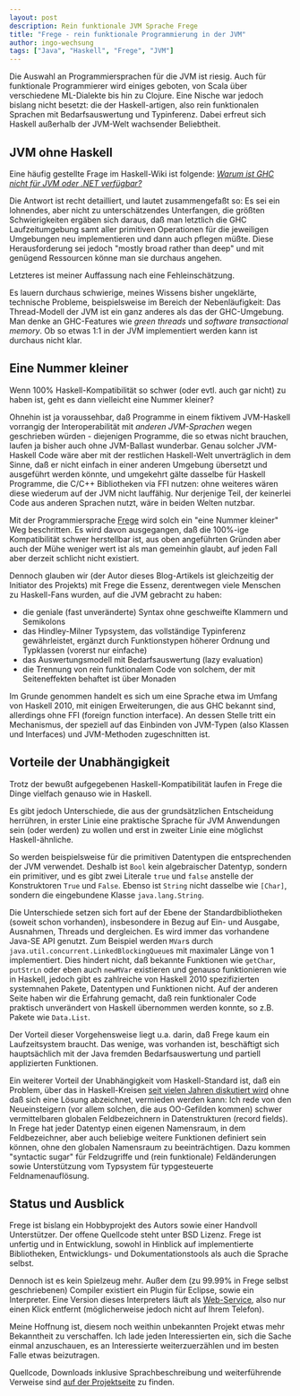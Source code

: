 ```yaml
---
layout: post
description: Rein funktionale JVM Sprache Frege
title: "Frege - rein funktionale Programmierung in der JVM"
author: ingo-wechsung
tags: ["Java", "Haskell", "Frege", "JVM"]
---
```


Die Auswahl an Programmiersprachen für die JVM ist riesig. 
Auch für funktionale Programmierer wird einiges geboten, von Scala über verschiedene ML-Dialekte bis hin zu Clojure.
Eine Nische war jedoch bislang nicht besetzt: 
die der Haskell-artigen, also rein funktionalen Sprachen mit Bedarfsauswertung und Typinferenz.
Dabei erfreut sich Haskell außerhalb der JVM-Welt wachsender Beliebtheit.

<!-- more start -->

<!-- Das ist auch die Syntax für Kommentare, die im HTML nachher
auftauchen. -->

## JVM ohne Haskell ##

Eine häufig gestellte Frage im Haskell-Wiki ist folgende: 
[_Warum ist GHC nicht für JVM oder .NET verfügbar?_](http://www.haskell.org/haskellwiki/GHC/FAQ#Why_isn.27t_GHC_available_for_.NET_or_on_the_JVM.3F)

Die Antwort ist recht detailliert, und lautet zusammengefaßt so: 
Es sei ein lohnendes, aber nicht zu unterschätzendes Unterfangen, 
die größten Schwierigkeiten ergäben sich daraus, daß man letztlich die GHC Laufzeitumgebung 
samt aller primitiven Operationen für die jeweiligen Umgebungen neu implementieren und dann auch pflegen müßte.
Diese Herausforderung sei jedoch "mostly broad rather than deep" 
und mit genügend Ressourcen könne man sie durchaus angehen.

Letzteres ist meiner Auffassung nach eine Fehleinschätzung.

Es lauern durchaus schwierige, meines Wissens bisher ungeklärte, technische Probleme,
beispielsweise im Bereich der Nebenläufigkeit: Das Thread-Modell der JVM ist ein ganz anderes
als das der GHC-Umgebung. Man denke an GHC-Features wie _green threads_ und _software transactional memory_. 
Ob so etwas 1:1 in der JVM implementiert werden kann ist durchaus nicht klar.

## Eine Nummer kleiner ##

Wenn 100% Haskell-Kompatibilität so schwer (oder evtl. auch gar nicht) zu haben ist, 
geht es dann vielleicht eine Nummer kleiner? 

Ohnehin ist ja voraussehbar, daß Programme in einem fiktivem JVM-Haskell 
vorrangig der Interoperabilität mit _anderen JVM-Sprachen_ wegen geschrieben würden - 
diejenigen Programme, die so etwas nicht brauchen, laufen ja bisher auch ohne JVM-Ballast wunderbar.
Genau solcher JVM-Haskell Code wäre aber mit der restlichen Haskell-Welt unverträglich in dem Sinne,
daß er nicht einfach in einer anderen Umgebung übersetzt und ausgeführt werden könnte, und umgekehrt
gälte dasselbe für Haskell Programme, die C/C++ Bibliotheken via FFI nutzen: ohne weiteres wären diese
wiederum auf der JVM nicht lauffähig. Nur derjenige Teil, der keinerlei Code aus anderen Sprachen nutzt, 
wäre in beiden Welten nutzbar.

Mit der Programmiersprache [Frege](https://github.com/Frege/frege) wird solch ein "eine Nummer kleiner" Weg beschritten.
Es wird davon ausgegangen, daß die 100%-ige Kompatibilität schwer herstellbar ist, 
aus oben angeführten Gründen aber auch der Mühe weniger wert ist als man gemeinhin glaubt, 
auf jeden Fall aber derzeit schlicht nicht existiert.

Dennoch glauben wir (der Autor dieses Blog-Artikels ist gleichzeitig der Initiator des Projekts) 
mit Frege die Essenz, derentwegen viele Menschen zu Haskell-Fans wurden, auf die JVM gebracht zu haben:

  * die geniale (fast unveränderte) Syntax ohne geschweifte Klammern und Semikolons
  * das Hindley-Milner Typsystem, das vollständige Typinferenz gewährleistet, ergänzt durch Funktionstypen höherer Ordnung und Typklassen (vorerst nur einfache)
  * das Auswertungsmodell mit Bedarfsauswertung (lazy evaluation)
  * die Trennung von rein funktionalem Code von solchem, der mit Seiteneffekten behaftet ist über Monaden

Im Grunde genommen handelt es sich um eine Sprache etwa im Umfang von Haskell 2010, 
mit einigen Erweiterungen, die aus GHC bekannt sind,
allerdings ohne FFI (foreign function interface). 
An dessen Stelle tritt ein Mechanismus, 
der speziell auf das Einbinden von JVM-Typen (also Klassen und Interfaces) und JVM-Methoden zugeschnitten ist.

## Vorteile der Unabhängigkeit ##

Trotz der bewußt aufgegebenen Haskell-Kompatibilität laufen in Frege die Dinge vielfach genauso wie in Haskell. 

Es gibt jedoch Unterschiede, die aus der grundsätzlichen Entscheidung herrühren, 
in erster Linie eine praktische Sprache für JVM Anwendungen sein 
(oder werden) zu wollen und erst in zweiter Linie eine möglichst Haskell-ähnliche. 

So werden beispielsweise für die primitiven Datentypen die entsprechenden der JVM verwendet.
Deshalb ist `Bool` kein algebraischer Datentyp, sondern ein primitiver, und es gibt zwei Literale `true` und `false`
anstelle der Konstruktoren `True` und `False`. Ebenso ist `String` nicht dasselbe wie `[Char]`, 
sondern die eingebundene Klasse `java.lang.String`.

Die Unterschiede setzen sich fort auf der Ebene der Standardbibliotheken (soweit schon vorhanden), 
insbesondere in Bezug auf Ein- und Ausgabe, Ausnahmen, Threads und dergleichen. 
Es wird immer das vorhandene Java-SE API genutzt.
Zum Beispiel werden `MVar`s durch `java.util.concurrent.LinkedBlockingQueue`s mit maximaler Länge von 1 implementiert.
Dies hindert nicht, daß bekannte Funktionen wie `getChar`, `putStrLn` oder eben auch `newMVar` existieren 
und genauso funktionieren wie in Haskell, 
jedoch gibt es zahlreiche von Haskell 2010 spezifizierten systemnahen Pakete, Datentypen und Funktionen nicht. 
Auf der anderen Seite haben wir die Erfahrung gemacht, daß rein funktionaler Code praktisch unverändert von Haskell
übernommen werden konnte, so z.B. Pakete wie `Data.List`.

Der Vorteil dieser Vorgehensweise liegt u.a. darin, daß Frege kaum ein Laufzeitsystem braucht. 
Das wenige, was vorhanden ist, beschäftigt sich hauptsächlich mit der Java fremden 
Bedarfsauswertung und partiell applizierten Funktionen.

Ein weiterer Vorteil der Unabhängigkeit vom Haskell-Standard ist, daß ein Problem, 
über das in Haskell-Kreisen 
[seit vielen Jahren diskutiert wird](http://ghc.haskell.org/trac/haskell-prime/wiki/TypeDirectedNameResolution) 
ohne daß sich eine Lösung abzeichnet, vermieden werden kann: 
Ich rede von den Neueinsteigern (vor allem solchen, die aus OO-Gefilden kommen) 
schwer vermittelbaren globalen Feldbezeichnern in Datenstrukturen (record fields).
In Frege hat jeder Datentyp einen eigenen Namensraum, in dem Feldbezeichner, aber auch beliebige weitere Funktionen
definiert sein können, ohne den globalen Namensraum zu beeinträchtigen. 
Dazu kommen "syntactic sugar" für Feldzugriffe und (rein funktionale) Feldänderungen 
sowie Unterstützung vom Typsystem für typgesteuerte Feldnamenauflösung.

## Status und Ausblick ##

Frege ist bislang ein Hobbyprojekt des Autors sowie einer Handvoll Unterstützer. 
Der offene Quellcode steht unter BSD Lizenz.
Frege ist unfertig und in Entwicklung, 
sowohl in Hinblick auf implementierte Bibliotheken, Entwicklungs- und Dokumentationstools als auch die Sprache selbst.

Dennoch ist es kein Spielzeug mehr. 
Außer dem (zu 99.99% in Frege selbst geschriebenen) Compiler existiert ein Plugin für Eclipse, 
sowie ein Interpreter. Eine Version dieses Interpreters läuft als 
[Web-Service](http://try.frege-lang.org/), also nur einen Klick entfernt (möglicherweise jedoch nicht auf Ihrem Telefon).

Meine Hoffnung ist, diesem noch weithin unbekannten Projekt etwas mehr Bekanntheit zu verschaffen.
Ich lade jeden Interessierten ein, sich die Sache einmal anzuschauen, es an Interessierte weiterzuerzählen
und im besten Falle etwas beizutragen.

Quellcode, Downloads inklusive Sprachbeschreibung und weiterführende Verweise sind
[auf der Projektseite](https://github.com/Frege/frege) zu finden.

<!-- more end -->
